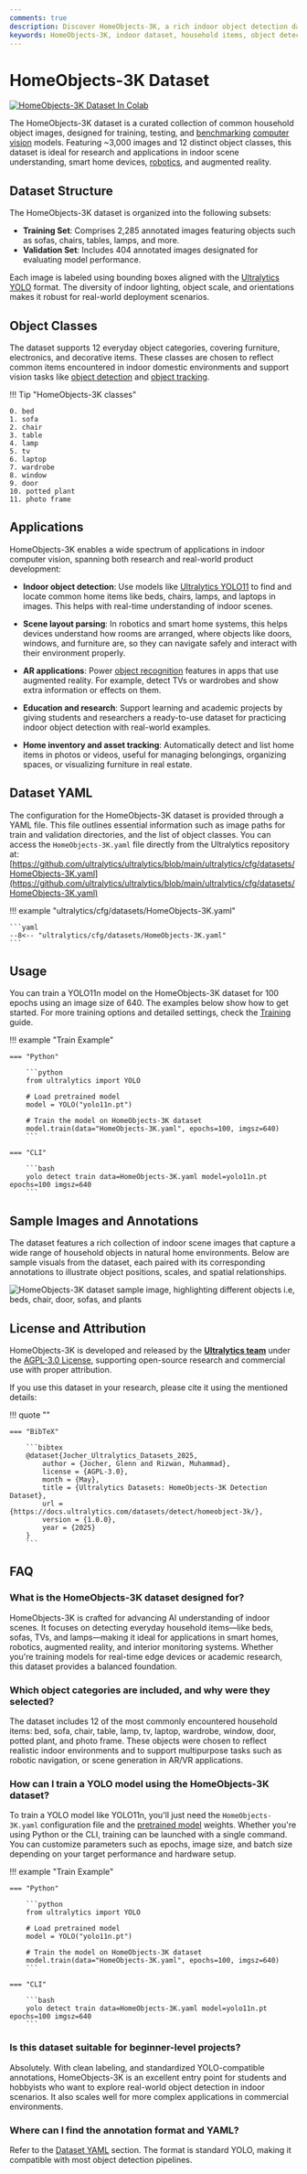```yaml
---
comments: true
description: Discover HomeObjects-3K, a rich indoor object detection dataset with 12 classes like bed, sofa, TV, and laptop. Ideal for computer vision in smart homes, robotics, and AR.
keywords: HomeObjects-3K, indoor dataset, household items, object detection, computer vision, YOLO11, smart home AI, robotics dataset
---
```


# HomeObjects-3K Dataset

<a href="https://colab.research.google.com/github/ultralytics/notebooks/blob/main/notebooks/how-to-train-ultralytics-yolo-on-homeobjects-dataset.ipynb"><img src="https://colab.research.google.com/assets/colab-badge.svg" alt="HomeObjects-3K Dataset In Colab"></a>

The HomeObjects-3K dataset is a curated collection of common household object images, designed for training, testing, and [benchmarking](../../modes/benchmark.md) [computer vision](https://www.ultralytics.com/glossary/computer-vision-cv) models. Featuring ~3,000 images and 12 distinct object classes, this dataset is ideal for research and applications in indoor scene understanding, smart home devices, [robotics](https://www.ultralytics.com/glossary/robotics), and augmented reality.

## Dataset Structure

The HomeObjects-3K dataset is organized into the following subsets:

- **Training Set**: Comprises 2,285 annotated images featuring objects such as sofas, chairs, tables, lamps, and more.
- **Validation Set**: Includes 404 annotated images designated for evaluating model performance.

Each image is labeled using bounding boxes aligned with the [Ultralytics YOLO](../detect/index.md/#what-is-the-ultralytics-yolo-dataset-format-and-how-to-structure-it) format. The diversity of indoor lighting, object scale, and orientations makes it robust for real-world deployment scenarios.

## Object Classes

The dataset supports 12 everyday object categories, covering furniture, electronics, and decorative items. These classes are chosen to reflect common items encountered in indoor domestic environments and support vision tasks like [object detection](../../tasks/detect.md) and [object tracking](../../modes/track.md).

!!! Tip "HomeObjects-3K classes"

    0. bed
    1. sofa
    2. chair
    3. table
    4. lamp
    5. tv
    6. laptop
    7. wardrobe
    8. window
    9. door
    10. potted plant
    11. photo frame

## Applications

HomeObjects-3K enables a wide spectrum of applications in indoor computer vision, spanning both research and real-world product development:

- **Indoor object detection**: Use models like [Ultralytics YOLO11](../../models/yolo11.md) to find and locate common home items like beds, chairs, lamps, and laptops in images. This helps with real-time understanding of indoor scenes.

- **Scene layout parsing**: In robotics and smart home systems, this helps devices understand how rooms are arranged, where objects like doors, windows, and furniture are, so they can navigate safely and interact with their environment properly.

- **AR applications**: Power [object recognition](http://ultralytics.com/glossary/image-recognition) features in apps that use augmented reality. For example, detect TVs or wardrobes and show extra information or effects on them.

- **Education and research**: Support learning and academic projects by giving students and researchers a ready-to-use dataset for practicing indoor object detection with real-world examples.

- **Home inventory and asset tracking**: Automatically detect and list home items in photos or videos, useful for managing belongings, organizing spaces, or visualizing furniture in real estate.

## Dataset YAML

The configuration for the HomeObjects-3K dataset is provided through a YAML file. This file outlines essential information such as image paths for train and validation directories, and the list of object classes.
You can access the `HomeObjects-3K.yaml` file directly from the Ultralytics repository at: [https://github.com/ultralytics/ultralytics/blob/main/ultralytics/cfg/datasets/HomeObjects-3K.yaml](https://github.com/ultralytics/ultralytics/blob/main/ultralytics/cfg/datasets/HomeObjects-3K.yaml)

!!! example "ultralytics/cfg/datasets/HomeObjects-3K.yaml"

    ```yaml
    --8<-- "ultralytics/cfg/datasets/HomeObjects-3K.yaml"
    ```

## Usage

You can train a YOLO11n model on the HomeObjects-3K dataset for 100 epochs using an image size of 640. The examples below show how to get started. For more training options and detailed settings, check the [Training](../../modes/train.md) guide.

!!! example "Train Example"

    === "Python"

        ```python
        from ultralytics import YOLO

        # Load pretrained model
        model = YOLO("yolo11n.pt")

        # Train the model on HomeObjects-3K dataset
        model.train(data="HomeObjects-3K.yaml", epochs=100, imgsz=640)
        ```

    === "CLI"

        ```bash
        yolo detect train data=HomeObjects-3K.yaml model=yolo11n.pt epochs=100 imgsz=640
        ```

## Sample Images and Annotations

The dataset features a rich collection of indoor scene images that capture a wide range of household objects in natural home environments. Below are sample visuals from the dataset, each paired with its corresponding annotations to illustrate object positions, scales, and spatial relationships.

![HomeObjects-3K dataset sample image, highlighting different objects i.e, beds, chair, door, sofas, and plants](https://github.com/ultralytics/docs/releases/download/0/homeobjects-3k-dataset-sample.avif)

## License and Attribution

HomeObjects-3K is developed and released by the **[Ultralytics team](https://www.ultralytics.com/about)** under the [AGPL-3.0 License](https://github.com/ultralytics/ultralytics/blob/main/LICENSE), supporting open-source research and commercial use with proper attribution.

If you use this dataset in your research, please cite it using the mentioned details:

!!! quote ""

    === "BibTeX"

        ```bibtex
        @dataset{Jocher_Ultralytics_Datasets_2025,
            author = {Jocher, Glenn and Rizwan, Muhammad},
            license = {AGPL-3.0},
            month = {May},
            title = {Ultralytics Datasets: HomeObjects-3K Detection Dataset},
            url = {https://docs.ultralytics.com/datasets/detect/homeobject-3k/},
            version = {1.0.0},
            year = {2025}
        }
        ```

## FAQ

### What is the HomeObjects-3K dataset designed for?

HomeObjects-3K is crafted for advancing AI understanding of indoor scenes. It focuses on detecting everyday household items—like beds, sofas, TVs, and lamps—making it ideal for applications in smart homes, robotics, augmented reality, and interior monitoring systems. Whether you're training models for real-time edge devices or academic research, this dataset provides a balanced foundation.

### Which object categories are included, and why were they selected?

The dataset includes 12 of the most commonly encountered household items: bed, sofa, chair, table, lamp, tv, laptop, wardrobe, window, door, potted plant, and photo frame. These objects were chosen to reflect realistic indoor environments and to support multipurpose tasks such as robotic navigation, or scene generation in AR/VR applications.

### How can I train a YOLO model using the HomeObjects-3K dataset?

To train a YOLO model like YOLO11n, you'll just need the `HomeObjects-3K.yaml` configuration file and the [pretrained model](../../models/index.md) weights. Whether you're using Python or the CLI, training can be launched with a single command. You can customize parameters such as epochs, image size, and batch size depending on your target performance and hardware setup.

!!! example "Train Example"

    === "Python"

        ```python
        from ultralytics import YOLO

        # Load pretrained model
        model = YOLO("yolo11n.pt")

        # Train the model on HomeObjects-3K dataset
        model.train(data="HomeObjects-3K.yaml", epochs=100, imgsz=640)
        ```

    === "CLI"

        ```bash
        yolo detect train data=HomeObjects-3K.yaml model=yolo11n.pt epochs=100 imgsz=640
        ```

### Is this dataset suitable for beginner-level projects?

Absolutely. With clean labeling, and standardized YOLO-compatible annotations, HomeObjects-3K is an excellent entry point for students and hobbyists who want to explore real-world object detection in indoor scenarios. It also scales well for more complex applications in commercial environments.

### Where can I find the annotation format and YAML?

Refer to the [Dataset YAML](#dataset-yaml) section. The format is standard YOLO, making it compatible with most object detection pipelines.
